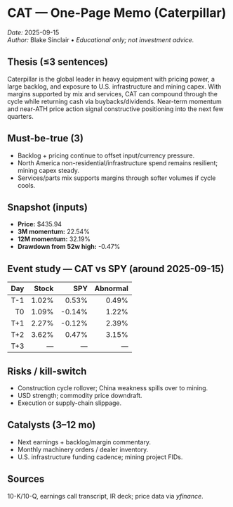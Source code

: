 # CAT — One-Page Memo (Caterpillar)
*Date:* 2025-09-15  
*Author:* Blake Sinclair • *Educational only; not investment advice.*

## Thesis (≤3 sentences)
Caterpillar is the global leader in heavy equipment with pricing power, a large backlog, and exposure to U.S. infrastructure and mining capex. With margins supported by mix and services, CAT can compound through the cycle while returning cash via buybacks/dividends. Near-term momentum and near-ATH price action signal constructive positioning into the next few quarters.

## Must-be-true (3)
- Backlog + pricing continue to offset input/currency pressure.
- North America non-residential/infrastructure spend remains resilient; mining capex steady.
- Services/parts mix supports margins through softer volumes if cycle cools.

## Snapshot (inputs)
- **Price:** $435.94  
- **3M momentum:** 22.54%  
- **12M momentum:** 32.19%  
- **Drawdown from 52w high:** -0.47%

## Event study — CAT vs SPY (around 2025-09-15)
| Day |  Stock |   SPY  | Abnormal |
|----:|-------:|-------:|---------:|
| T-1 |  1.02% |  0.53% |   0.49%  |
| T0  |  1.09% | -0.14% |   1.22%  |
| T+1 |  2.27% | -0.12% |   2.39%  |
| T+2 |  3.62% |  0.47% |   3.15%  |
| T+3 |    —   |    —   |    —     |

## Risks / kill-switch
- Construction cycle rollover; China weakness spills over to mining.
- USD strength; commodity price downdraft.
- Execution or supply-chain slippage.

## Catalysts (3–12 mo)
- Next earnings + backlog/margin commentary.  
- Monthly machinery orders / dealer inventory.  
- U.S. infrastructure funding cadence; mining project FIDs.

## Sources
10-K/10-Q, earnings call transcript, IR deck; price data via *yfinance*.
